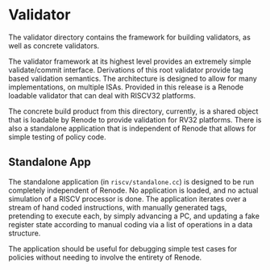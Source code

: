 # Validator

The validator directory contains the framework for building validators, as well as concrete validators.

The validator framework at its highest level provides an extremely simple validate/commit interface.
Derivations of this root validator provide tag based validation semantics.  The architecture is
designed to allow for many implementations, on multiple ISAs.  Provided in this release is a Renode
loadable validator that can deal with RISCV32 platforms.

The concrete build product from this directory, currently, is a shared object that is loadable by
Renode to provide validation for RV32 platforms.  There is also a standalone application that is
independent of Renode that allows for simple testing of policy code.

## Standalone App

The standalone application (in `riscv/standalone.cc`) is designed to be run completely independent
of Renode.  No application is loaded, and no actual simulation of a RISCV processor is done.  The
application iterates over a stream of hand coded instructions, with manually generated tags,
pretending to execute each, by simply advancing a PC, and updating a fake register state according
to manual coding via a list of operations in a data structure.

The application should be useful for debugging simple test cases for policies without needing to involve
the entirety of Renode.
